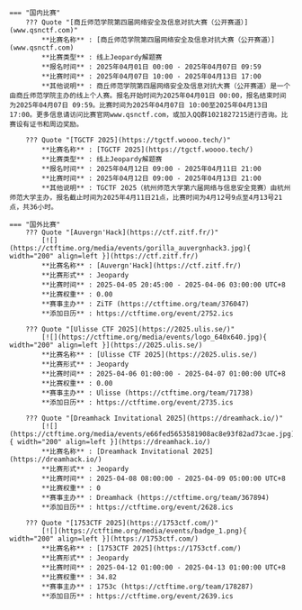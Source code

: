     === "国内比赛"
        ??? Quote "[商丘师范学院第四届网络安全及信息对抗大赛（公开赛道）](www.qsnctf.com)"  
            **比赛名称** : [商丘师范学院第四届网络安全及信息对抗大赛（公开赛道）](www.qsnctf.com)  
            **比赛类型** : 线上Jeopardy解题赛  
            **报名时间** : 2025年04月01日 00:00 - 2025年04月07日 09:59  
            **比赛时间** : 2025年04月07日 10:00 - 2025年04月13日 17:00  
            **其他说明** : 商丘师范学院第四届网络安全及信息对抗大赛（公开赛道）是一个由商丘师范学院主办的线上个人赛。报名开始时间为2025年04月01日 00:00，报名结束时间为2025年04月07日 09:59。比赛时间为2025年04月07日 10:00至2025年04月13日 17:00。更多信息请访问比赛官网www.qsnctf.com，或加入QQ群1021827215进行咨询。比赛设有证书和周边奖励。  
            
        ??? Quote "[TGCTF 2025](https://tgctf.woooo.tech/)"  
            **比赛名称** : [TGCTF 2025](https://tgctf.woooo.tech/)  
            **比赛类型** : 线上Jeopardy解题赛  
            **报名时间** : 2025年04月12日 09:00 - 2025年04月11日 21:00  
            **比赛时间** : 2025年04月12日 09:00 - 2025年04月13日 21:00  
            **其他说明** : TGCTF 2025（杭州师范大学第六届网络与信息安全竞赛）由杭州师范大学主办，报名截止时间为2025年4月11日21点，比赛时间为4月12号9点至4月13号21点，共36小时。  
                
    === "国外比赛"
        ??? Quote "[Auvergn'Hack](https://ctf.zitf.fr/)"  
            [![](https://ctftime.org/media/events/gorilla_auvergnhack3.jpg){ width="200" align=left }](https://ctf.zitf.fr/)  
            **比赛名称** : [Auvergn'Hack](https://ctf.zitf.fr/)  
            **比赛形式** : Jeopardy  
            **比赛时间** : 2025-04-05 20:45:00 - 2025-04-06 03:00:00 UTC+8  
            **比赛权重** : 0.00  
            **赛事主办** : ZiTF (https://ctftime.org/team/376047)  
            **添加日历** : https://ctftime.org/event/2752.ics  
            
        ??? Quote "[Ulisse CTF 2025](https://2025.ulis.se/)"  
            [![](https://ctftime.org/media/events/logo_640x640.jpg){ width="200" align=left }](https://2025.ulis.se/)  
            **比赛名称** : [Ulisse CTF 2025](https://2025.ulis.se/)  
            **比赛形式** : Jeopardy  
            **比赛时间** : 2025-04-06 01:00:00 - 2025-04-07 01:00:00 UTC+8  
            **比赛权重** : 0.00  
            **赛事主办** : Ulisse (https://ctftime.org/team/71738)  
            **添加日历** : https://ctftime.org/event/2735.ics  
            
        ??? Quote "[Dreamhack Invitational 2025](https://dreamhack.io/)"  
            [![](https://ctftime.org/media/events/e66fed5653581908ac8e93f82ad73cae.jpg){ width="200" align=left }](https://dreamhack.io/)  
            **比赛名称** : [Dreamhack Invitational 2025](https://dreamhack.io/)  
            **比赛形式** : Jeopardy  
            **比赛时间** : 2025-04-08 08:00:00 - 2025-04-09 05:00:00 UTC+8  
            **比赛权重** : 0  
            **赛事主办** : Dreamhack (https://ctftime.org/team/367894)  
            **添加日历** : https://ctftime.org/event/2628.ics  
            
        ??? Quote "[1753CTF 2025](https://1753ctf.com/)"  
            [![](https://ctftime.org/media/events/badge_1.png){ width="200" align=left }](https://1753ctf.com/)  
            **比赛名称** : [1753CTF 2025](https://1753ctf.com/)  
            **比赛形式** : Jeopardy  
            **比赛时间** : 2025-04-12 01:00:00 - 2025-04-13 01:00:00 UTC+8  
            **比赛权重** : 34.82  
            **赛事主办** : 1753c (https://ctftime.org/team/178287)  
            **添加日历** : https://ctftime.org/event/2639.ics  
            